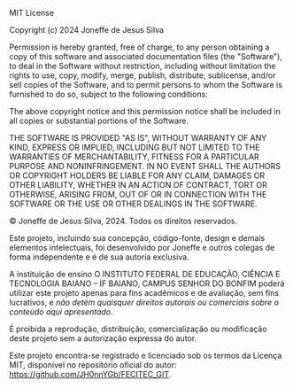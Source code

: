 MIT License

Copyright (c) 2024 Joneffe de Jesus Silva

Permission is hereby granted, free of charge, to any person obtaining a copy
of this software and associated documentation files (the "Software"), to deal
in the Software without restriction, including without limitation the rights
to use, copy, modify, merge, publish, distribute, sublicense, and/or sell
copies of the Software, and to permit persons to whom the Software is
furnished to do so, subject to the following conditions:

The above copyright notice and this permission notice shall be included in all
copies or substantial portions of the Software.

THE SOFTWARE IS PROVIDED "AS IS", WITHOUT WARRANTY OF ANY KIND, EXPRESS OR
IMPLIED, INCLUDING BUT NOT LIMITED TO THE WARRANTIES OF MERCHANTABILITY,
FITNESS FOR A PARTICULAR PURPOSE AND NONINFRINGEMENT. IN NO EVENT SHALL THE
AUTHORS OR COPYRIGHT HOLDERS BE LIABLE FOR ANY CLAIM, DAMAGES OR OTHER
LIABILITY, WHETHER IN AN ACTION OF CONTRACT, TORT OR OTHERWISE, ARISING FROM,
OUT OF OR IN CONNECTION WITH THE SOFTWARE OR THE USE OR OTHER DEALINGS IN THE
SOFTWARE.


© Joneffe de Jesus Silva, 2024. Todos os direitos reservados.

Este projeto, incluindo sua concepção, código-fonte, design e demais elementos intelectuais, foi desenvolvido por Joneffe e outros colegas de forma independente e é de sua autoria exclusiva.

A instituição de ensino O INSTITUTO FEDERAL DE EDUCAÇÃO, CIÊNCIA E TECNOLOGIA BAIANO – IF BAIANO, CAMPUS SENHOR DO BONFIM poderá utilizar este projeto apenas para fins acadêmicos e de avaliação, sem fins lucrativos, e *não detém quaisquer direitos autorais ou comerciais sobre o conteúdo aqui apresentado*.

É proibida a reprodução, distribuição, comercialização ou modificação deste projeto sem a autorização expressa do autor.

Este projeto encontra-se registrado e licenciado sob os termos da Licença MIT, disponível no repositório oficial do autor: https://github.com/JH0nnYGb/FECITEC_GIT.

